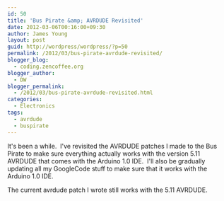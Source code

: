 ```yaml
---
id: 50
title: 'Bus Pirate &amp; AVRDUDE Revisited'
date: 2012-03-06T00:16:00+09:30
author: James Young
layout: post
guid: http://wordpress/wordpress/?p=50
permalink: /2012/03/bus-pirate-avrdude-revisited/
blogger_blog:
  - coding.zencoffee.org
blogger_author:
  - DW
blogger_permalink:
  - /2012/03/bus-pirate-avrdude-revisited.html
categories:
  - Electronics
tags:
  - avrdude
  - buspirate
---
```

It's been a while.  I've revisited the AVRDUDE patches I made to the Bus Pirate to make sure everything actually works with the version 5.11 AVRDUDE that comes with the Arduino 1.0 IDE.  I'll also be gradually updating all my GoogleCode stuff to make sure that it works with the Arduino 1.0 IDE.

The current avrdude patch I wrote still works with the 5.11 AVRDUDE.